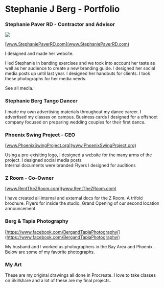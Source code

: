 # Stephanie J Berg - Portfolio

### Stephanie Paver RD - Contractor and Advisor

<img src="assets/Paver/Instagram%20Posts%20I%20Designed.png" style="max-width:300px;">

[www.StephaniePaverRD.com](www.StephaniePaverRD.com)

I designed and made her website.

I led Stephanie in banding exercises and we took into account her taste as well as her audience to create a new branding guide.
I designed her social media posts up until last year.
I designed her handouts for clients.
I took these photographs for her media needs.

See all media.

### Stephanie Berg Tango Dancer

I made my own advertising materials throughout my dance career.
I advertised my classes on campus.
Business cards I designed for a offshoot company focused on preparing wedding couples for their first dance.

### Phoenix Swing Project - CEO

[www.PhoenixSwingProject.org](www.PhoenixSwingProject.org)

Using a pre-exisiting logo, I designed a website for the many arms of the project.
I designed social media posts   
Internal documents were branded
Flyers I designed for auditions

### Z Room - Co-Owner

[www.RentTheZRoom.com](www.RentTheZRoom.com)

I have created all internal and external docs for the Z Room.
A trifold brochure.
Flyers for inside the studio.
Grand Opening of our second location announcement.

### Berg & Tapia Photography

[https://www.facebook.com/BergandTapiaPhotography/](https://www.facebook.com/BergandTapiaPhotography/)

My husband and I worked as photographers in the Bay Area and Phoenix. Below are some of my favorite photographs.

### My Art

These are my original drawings all done in Procreate. I love to take classes on Skillshare and a lot of these are my final projects.
